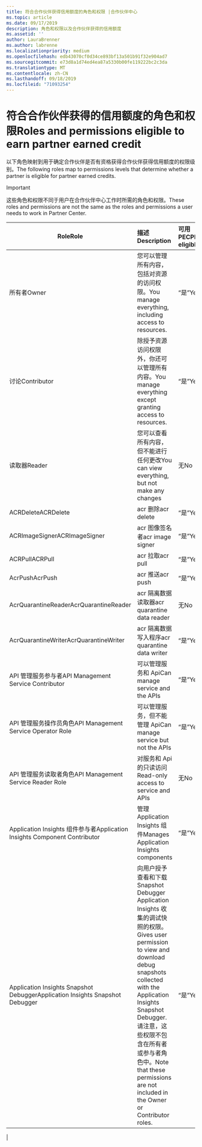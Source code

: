 ```yaml
---
title: 符合合作伙伴获得信用额度的角色和权限 |合作伙伴中心
ms.topic: article
ms.date: 09/17/2019
description: 角色和权限以及合作伙伴获得的信用额度
ms.assetid: ''
author: LauraBrenner
ms.author: labrenne
ms.localizationpriority: medium
ms.openlocfilehash: edb43070cf0d34ce893bf13a501b91f32e904ad7
ms.sourcegitcommit: e73d8a1d74ed4ea87a5330b00fe119222bc2c3da
ms.translationtype: MT
ms.contentlocale: zh-CN
ms.lasthandoff: 09/18/2019
ms.locfileid: "71093254"
---
```

# <a name="roles-and-permissions-eligible-to-earn-partner-earned-credit"></a><span data-ttu-id="aaeef-103">符合合作伙伴获得的信用额度的角色和权限</span><span class="sxs-lookup"><span data-stu-id="aaeef-103">Roles and permissions eligible to earn partner earned credit</span></span>

<span data-ttu-id="aaeef-104">以下角色映射到用于确定合作伙伴是否有资格获得合作伙伴获得信用额度的权限级别。</span><span class="sxs-lookup"><span data-stu-id="aaeef-104">The following roles map to permissions levels that determine whether a partner is eligible for partner earned credits.</span></span>

>[!Important]
><span data-ttu-id="aaeef-105">这些角色和权限不同于用户在合作伙伴中心工作时所需的角色和权限。</span><span class="sxs-lookup"><span data-stu-id="aaeef-105">These roles and permissions are not the same as the roles and permissions a user needs to work in Partner Center.</span></span>

|<span data-ttu-id="aaeef-106">**Role**</span><span class="sxs-lookup"><span data-stu-id="aaeef-106">**Role**</span></span>   |<span data-ttu-id="aaeef-107">**描述**</span><span class="sxs-lookup"><span data-stu-id="aaeef-107">**Description**</span></span>   |<span data-ttu-id="aaeef-108">**可用 PEC**</span><span class="sxs-lookup"><span data-stu-id="aaeef-108">**PEC eligible**</span></span>   |
|-----------------|:------------------|:--------------|
|<span data-ttu-id="aaeef-109">所有者</span><span class="sxs-lookup"><span data-stu-id="aaeef-109">Owner</span></span>  |<span data-ttu-id="aaeef-110">您可以管理所有内容，包括对资源的访问权限。</span><span class="sxs-lookup"><span data-stu-id="aaeef-110">You manage everything, including access to resources.</span></span>|<span data-ttu-id="aaeef-111">“是”</span><span class="sxs-lookup"><span data-stu-id="aaeef-111">Yes</span></span>|
|<span data-ttu-id="aaeef-112">讨论</span><span class="sxs-lookup"><span data-stu-id="aaeef-112">Contributor</span></span> |<span data-ttu-id="aaeef-113">除授予资源访问权限外，你还可以管理所有内容。</span><span class="sxs-lookup"><span data-stu-id="aaeef-113">You manage everything except granting access to resources.</span></span>|<span data-ttu-id="aaeef-114">“是”</span><span class="sxs-lookup"><span data-stu-id="aaeef-114">Yes</span></span>|
|<span data-ttu-id="aaeef-115">读取器</span><span class="sxs-lookup"><span data-stu-id="aaeef-115">Reader</span></span>|<span data-ttu-id="aaeef-116">您可以查看所有内容，但不能进行任何更改</span><span class="sxs-lookup"><span data-stu-id="aaeef-116">You can view everything, but not make any changes</span></span>|<span data-ttu-id="aaeef-117">无</span><span class="sxs-lookup"><span data-stu-id="aaeef-117">No</span></span>|
|<span data-ttu-id="aaeef-118">ACRDelete</span><span class="sxs-lookup"><span data-stu-id="aaeef-118">ACRDelete</span></span>|<span data-ttu-id="aaeef-119">acr 删除</span><span class="sxs-lookup"><span data-stu-id="aaeef-119">acr delete</span></span>|<span data-ttu-id="aaeef-120">“是”</span><span class="sxs-lookup"><span data-stu-id="aaeef-120">Yes</span></span>|
|<span data-ttu-id="aaeef-121">ACRImageSigner</span><span class="sxs-lookup"><span data-stu-id="aaeef-121">ACRImageSigner</span></span>|<span data-ttu-id="aaeef-122">acr 图像签名者</span><span class="sxs-lookup"><span data-stu-id="aaeef-122">acr image signer</span></span>|<span data-ttu-id="aaeef-123">“是”</span><span class="sxs-lookup"><span data-stu-id="aaeef-123">Yes</span></span>|
|<span data-ttu-id="aaeef-124">ACRPull</span><span class="sxs-lookup"><span data-stu-id="aaeef-124">ACRPull</span></span>|<span data-ttu-id="aaeef-125">acr 拉取</span><span class="sxs-lookup"><span data-stu-id="aaeef-125">acr pull</span></span>|<span data-ttu-id="aaeef-126">“是”</span><span class="sxs-lookup"><span data-stu-id="aaeef-126">Yes</span></span>|
|<span data-ttu-id="aaeef-127">AcrPush</span><span class="sxs-lookup"><span data-stu-id="aaeef-127">AcrPush</span></span>|<span data-ttu-id="aaeef-128">acr 推送</span><span class="sxs-lookup"><span data-stu-id="aaeef-128">acr push</span></span>|<span data-ttu-id="aaeef-129">“是”</span><span class="sxs-lookup"><span data-stu-id="aaeef-129">Yes</span></span>|
|<span data-ttu-id="aaeef-130">AcrQuarantineReader</span><span class="sxs-lookup"><span data-stu-id="aaeef-130">AcrQuarantineReader</span></span>|<span data-ttu-id="aaeef-131">acr 隔离数据读取器</span><span class="sxs-lookup"><span data-stu-id="aaeef-131">acr quarantine data reader</span></span>|<span data-ttu-id="aaeef-132">无</span><span class="sxs-lookup"><span data-stu-id="aaeef-132">No</span></span>|
|<span data-ttu-id="aaeef-133">AcrQuarantineWriter</span><span class="sxs-lookup"><span data-stu-id="aaeef-133">AcrQuarantineWriter</span></span>| <span data-ttu-id="aaeef-134">acr 隔离数据写入程序</span><span class="sxs-lookup"><span data-stu-id="aaeef-134">acr quarantine data writer</span></span>|<span data-ttu-id="aaeef-135">“是”</span><span class="sxs-lookup"><span data-stu-id="aaeef-135">Yes</span></span>|
|<span data-ttu-id="aaeef-136">API 管理服务参与者</span><span class="sxs-lookup"><span data-stu-id="aaeef-136">API Management Service Contributor</span></span>|<span data-ttu-id="aaeef-137">可以管理服务和 Api</span><span class="sxs-lookup"><span data-stu-id="aaeef-137">Can manage service and the APIs</span></span>|<span data-ttu-id="aaeef-138">“是”</span><span class="sxs-lookup"><span data-stu-id="aaeef-138">Yes</span></span>|
|<span data-ttu-id="aaeef-139">API 管理服务操作员角色</span><span class="sxs-lookup"><span data-stu-id="aaeef-139">API Management Service Operator Role</span></span>|<span data-ttu-id="aaeef-140">可以管理服务，但不能管理 Api</span><span class="sxs-lookup"><span data-stu-id="aaeef-140">Can manage service but not the APIs</span></span>|<span data-ttu-id="aaeef-141">“是”</span><span class="sxs-lookup"><span data-stu-id="aaeef-141">Yes</span></span>|
|<span data-ttu-id="aaeef-142">API 管理服务读取者角色</span><span class="sxs-lookup"><span data-stu-id="aaeef-142">API Management Service Reader Role</span></span>|<span data-ttu-id="aaeef-143">对服务和 Api 的只读访问</span><span class="sxs-lookup"><span data-stu-id="aaeef-143">Read-only access to service and APIs</span></span>|<span data-ttu-id="aaeef-144">无</span><span class="sxs-lookup"><span data-stu-id="aaeef-144">No</span></span>|
|<span data-ttu-id="aaeef-145">Application Insights 组件参与者</span><span class="sxs-lookup"><span data-stu-id="aaeef-145">Application Insights Component Contributor</span></span>|<span data-ttu-id="aaeef-146">管理 Application Insights 组件</span><span class="sxs-lookup"><span data-stu-id="aaeef-146">Manages Application Insights components</span></span>|<span data-ttu-id="aaeef-147">“是”</span><span class="sxs-lookup"><span data-stu-id="aaeef-147">Yes</span></span>|
|<span data-ttu-id="aaeef-148">Application Insights Snapshot Debugger</span><span class="sxs-lookup"><span data-stu-id="aaeef-148">Application Insights Snapshot Debugger</span></span>|<span data-ttu-id="aaeef-149">向用户授予查看和下载 Snapshot Debugger Application Insights 收集的调试快照的权限。</span><span class="sxs-lookup"><span data-stu-id="aaeef-149">Gives user permission to view and download debug snapshots collected with the Application Insights Snapshot Debugger.</span></span> <span data-ttu-id="aaeef-150">请注意，这些权限不包含在所有者或参与者角色中。</span><span class="sxs-lookup"><span data-stu-id="aaeef-150">Note that these permissions are not included in the Owner or Contributor roles.</span></span>|<span data-ttu-id="aaeef-151">“是”</span><span class="sxs-lookup"><span data-stu-id="aaeef-151">Yes</span></span>|
|